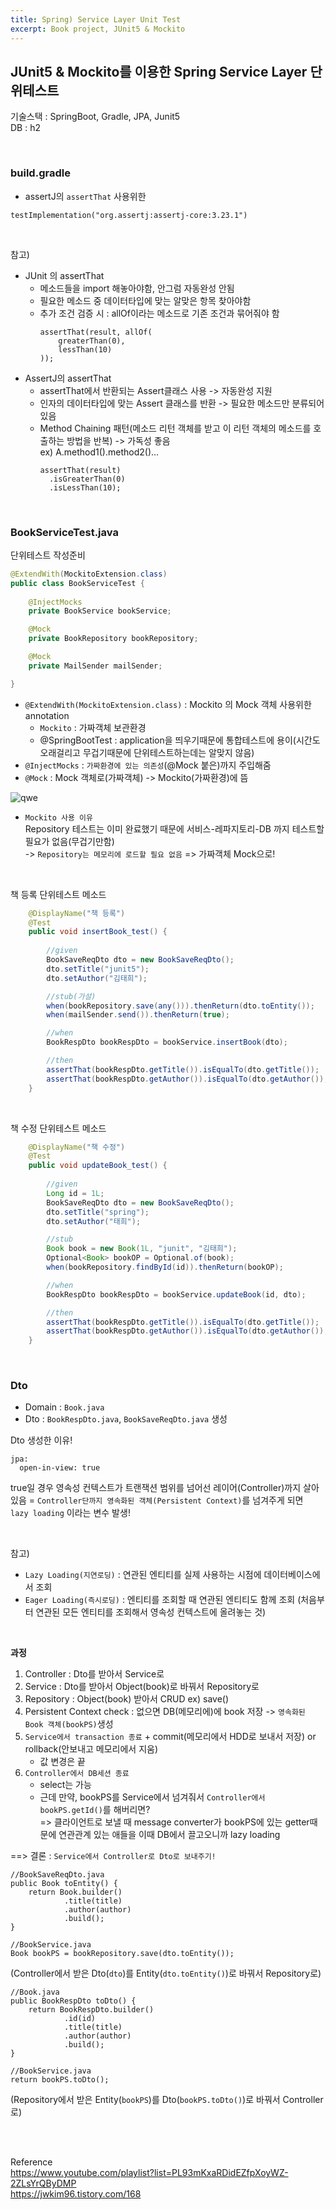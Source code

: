 ```yaml
---
title: Spring) Service Layer Unit Test
excerpt: Book project, JUnit5 & Mockito
---
```


## JUnit5 & Mockito를 이용한 Spring Service Layer 단위테스트  
기술스택 : SpringBoot, Gradle, JPA, Junit5  
DB : h2  

<br/>

### build.gradle  
- assertJ의 `assertThat` 사용위한

```
testImplementation("org.assertj:assertj-core:3.23.1")
```

<br/>

참고)   
- JUnit 의 assertThat
  - 메소드들을 import 해놓아야함, 안그럼 자동완성 안됨  
  - 필요한 메소드 중 데이터타입에 맞는 알맞은 항목 찾아야함  
  - 추가 조건 검증 시 : allOf이라는 메소드로 기존 조건과 묶어줘야 함  
    ```
    assertThat(result, allOf(
        greaterThan(0),
        lessThan(10)
    ));
    ```
- AssertJ의 assertThat
  - assertThat에서 반환되는 Assert클래스 사용 -> 자동완성 지원  
  - 인자의 데이터타입에 맞는 Assert 클래스를 반환 -> 필요한 메소드만 분류되어 있음  
  - Method Chaining 패턴(메소드 리턴 객체를 받고 이 리턴 객체의 메소드를 호출하는 방법을 반복) -> 가독성 좋음  
    ex) A.method1().method2()...
    ```
    assertThat(result)
      .isGreaterThan(0)
      .isLessThan(10);
    ```

<br/>

### BookServiceTest.java

단위테스트 작성준비  

```java
@ExtendWith(MockitoExtension.class)
public class BookServiceTest {
	
    @InjectMocks
    private BookService bookService;

    @Mock
    private BookRepository bookRepository;

    @Mock
    private MailSender mailSender;

}
```

- `@ExtendWith(MockitoExtension.class)` : Mockito 의 Mock 객체 사용위한 annotation
  - `Mockito` : 가짜객체 보관환경
  - @SpringBootTest :  application을 띄우기때문에 통합테스트에 용이(시간도 오래걸리고 무겁기때문에 단위테스트하는데는 알맞지 않음)
- `@InjectMocks` : `가짜환경에 있는 의존성`(@Mock 붙은)까지 주입해줌
- `@Mock` : Mock 객체로(가짜객체) -> Mockito(가짜환경)에 뜸   

![qwe](https://user-images.githubusercontent.com/103614357/187077034-e50f843a-4514-4b11-98a0-d564df011a75.png)   

- `Mockito 사용 이유`  
  Repository 테스트는 이미 완료했기 때문에 서비스-레파지토리-DB 까지 테스트할 필요가 없음(무겁기만함)      
  -> `Repository는 메모리에 로드할 필요 없음` => 가짜객체 Mock으로!  

<br/>

책 등록 단위테스트 메소드

```java
    @DisplayName("책 등록")
    @Test
    public void insertBook_test() {
    	
        //given
        BookSaveReqDto dto = new BookSaveReqDto();
        dto.setTitle("junit5");
        dto.setAuthor("김태희");

        //stub(가설)
        when(bookRepository.save(any())).thenReturn(dto.toEntity());
        when(mailSender.send()).thenReturn(true);

        //when
        BookRespDto bookRespDto = bookService.insertBook(dto);

        //then
        assertThat(bookRespDto.getTitle()).isEqualTo(dto.getTitle());
        assertThat(bookRespDto.getAuthor()).isEqualTo(dto.getAuthor());
    }
```

<br/>

책 수정 단위테스트 메소드

```java
    @DisplayName("책 수정")
    @Test
    public void updateBook_test() {
    	
    	//given
        Long id = 1L;
        BookSaveReqDto dto = new BookSaveReqDto();
        dto.setTitle("spring");
        dto.setAuthor("태희");

        //stub
        Book book = new Book(1L, "junit", "김태희");
        Optional<Book> bookOP = Optional.of(book);
        when(bookRepository.findById(id)).thenReturn(bookOP);

        //when
        BookRespDto bookRespDto = bookService.updateBook(id, dto);

        //then
        assertThat(bookRespDto.getTitle()).isEqualTo(dto.getTitle());
        assertThat(bookRespDto.getAuthor()).isEqualTo(dto.getAuthor());	
    }  
```

<br/>

### Dto  

- Domain : `Book.java`  
- Dto : `BookRespDto.java`, `BookSaveReqDto.java` 생성   

Dto 생성한 이유!

```
jpa:
  open-in-view: true
```

true일 경우 영속성 컨텍스트가 트랜잭션 범위를 넘어선 레이어(Controller)까지 살아있음 = `Controller단까지 영속화된 객체(Persistent Context)`를 넘겨주게 되면   
`lazy loading` 이라는 변수 발생!  

<br/>

참고)  
- `Lazy Loading(지연로딩)` : 연관된 엔티티를 실제 사용하는 시점에 데이터베이스에서 조회   
- `Eager Loading(즉시로딩)` : 엔티티를 조회할 때 연관된 엔티티도 함께 조회 (처음부터 연관된 모든 엔티티를 조회해서 영속성 컨텍스트에 올려놓는 것)

<br/>

**과정**  
1) Controller : Dto를 받아서 Service로  
2) Service : Dto를 받아서 Object(book)로 바꿔서 Repository로  
3) Repository : Object(book) 받아서 CRUD ex) save()  
4) Persistent Context check : 없으면 DB(메모리에)에 book 저장 -> `영속화된 Book 객체(bookPS)`생성   
5) `Service에서 transaction 종료` + commit(메모리에서 HDD로 보내서 저장) or rollback(안보내고 메모리에서 지움) 
    - 값 변경은 끝    
6) `Controller에서 DB세션 종료`  
    - select는 가능  
    - 근데 만약, bookPS를 Service에서 넘겨줘서 `Controller에서 bookPS.getId()`를 해버리면?  
      => 클라이언트로 보낼 때 message converter가 bookPS에 있는 getter때문에 연관관계 있는 애들을 이때 DB에서 끌고오니까 lazy loading  

==> 결론 : `Service에서 Controller로 Dto로 보내주기!`  

```
//BookSaveReqDto.java
public Book toEntity() {
    return Book.builder()
            .title(title)
            .author(author)
            .build();
}
```

```
//BookService.java  
Book bookPS = bookRepository.save(dto.toEntity());  
```

(Controller에서 받은 Dto(`dto`)를 Entity(`dto.toEntity()`)로 바꿔서 Repository로)   
      
```
//Book.java
public BookRespDto toDto() {
    return BookRespDto.builder()
            .id(id)
            .title(title)
            .author(author)
            .build();
}
```

```
//BookService.java 
return bookPS.toDto();
```

(Repository에서 받은 Entity(`bookPS`)를 Dto(`bookPS.toDto()`)로 바꿔서 Controller로)  

<br/><br/>

Reference  
https://www.youtube.com/playlist?list=PL93mKxaRDidEZfpXoyWZ-2ZLsYrQByDMP  
https://jwkim96.tistory.com/168  
<br/>
